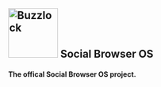 <h2>
	<img scr="/buzzIcon.gif" alt="Buzzlock" width="100" height="100"> Social Browser OS
</h2>
<h4>
The offical Social Browser OS project.
</h4>